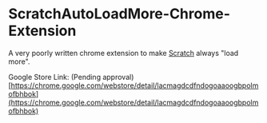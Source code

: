 # ScratchAutoLoadMore-Chrome-Extension

A very poorly written chrome extension to make [Scratch](https://scratch.mit.edu/) always "load more".

Google Store Link: \(Pending approval\) [https://chrome.google.com/webstore/detail/lacmagdcdfndogoaaoogbpolmofbhbok](https://chrome.google.com/webstore/detail/lacmagdcdfndogoaaoogbpolmofbhbok)
